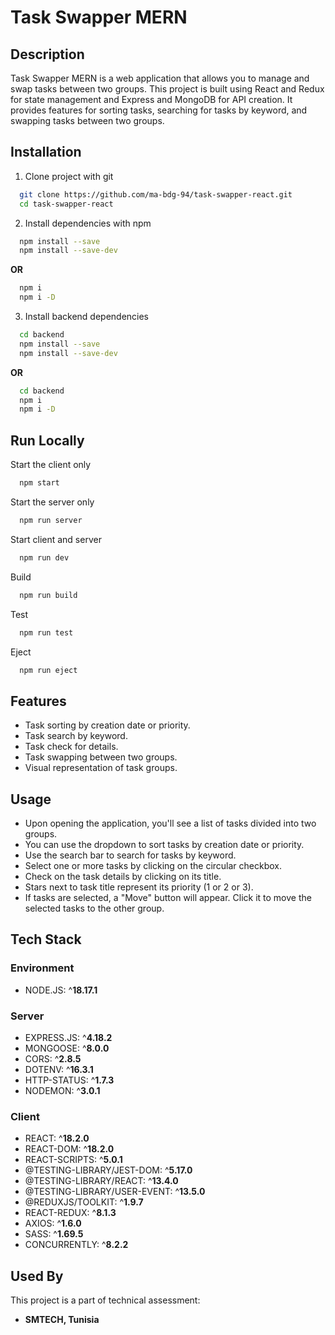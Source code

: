 
# Task Swapper MERN

## Description
Task Swapper MERN is a web application that allows you to manage and swap tasks between two groups. This project is built using React and Redux for state management and Express and MongoDB for API creation. It provides features for sorting tasks, searching for tasks by keyword, and swapping tasks between two groups.


## Installation

1. Clone project with git

```bash
  git clone https://github.com/ma-bdg-94/task-swapper-react.git
  cd task-swapper-react
```

2. Install dependencies with npm

```bash
  npm install --save
  npm install --save-dev
```
  **OR**

```bash
  npm i
  npm i -D
```

3. Install backend dependencies

```bash
  cd backend
  npm install --save
  npm install --save-dev
```

  **OR**

```bash
  cd backend
  npm i
  npm i -D
```
   
## Run Locally

Start the client only
```bash
  npm start
```

Start the server only
```bash
  npm run server
```

Start client and server
```bash
  npm run dev
```

Build
```bash
  npm run build
```

Test
```bash
  npm run test
```

Eject
```bash
  npm run eject
```



## Features

- Task sorting by creation date or priority.
- Task search by keyword.
- Task check for details.
- Task swapping between two groups.
- Visual representation of task groups.

## Usage

- Upon opening the application, you'll see a list of tasks divided into two groups.
- You can use the dropdown to sort tasks by creation date or priority.
- Use the search bar to search for tasks by keyword.
- Select one or more tasks by clicking on the circular checkbox.
- Check on the task details by clicking on its title.
- Stars next to task title represent its priority (1 or 2 or 3).
- If tasks are selected, a "Move" button will appear. Click it to move the selected tasks to the other group.




## Tech Stack

### Environment
- NODE.JS: ^**18.17.1**

### Server
- EXPRESS.JS: ^**4.18.2**
- MONGOOSE: ^**8.0.0**
- CORS: ^**2.8.5**
- DOTENV: ^**16.3.1**
- HTTP-STATUS: ^**1.7.3**
- NODEMON: ^**3.0.1**

### Client
- REACT: ^**18.2.0**
- REACT-DOM: ^**18.2.0**
- REACT-SCRIPTS: ^**5.0.1**
- @TESTING-LIBRARY/JEST-DOM: ^**5.17.0**
- @TESTING-LIBRARY/REACT: ^**13.4.0**
- @TESTING-LIBRARY/USER-EVENT: ^**13.5.0**
- @REDUXJS/TOOLKIT: ^**1.9.7**
- REACT-REDUX: ^**8.1.3**
- AXIOS: ^**1.6.0**
- SASS: ^**1.69.5**
- CONCURRENTLY: ^**8.2.2**


## Used By

This project is a part of technical assessment:

- **SMTECH, Tunisia**

